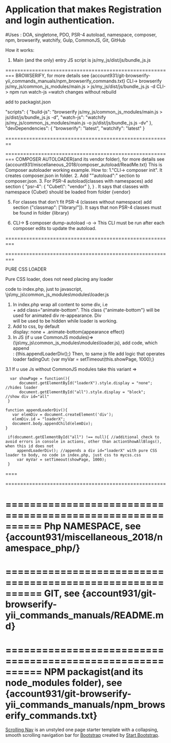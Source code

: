 # Application that makes Registration and login authentication.
#Uses : DOA, singletone, PDO, PSR-4 autoload, namespace, composer, npm, browserify, watchify, Gulp, CommonJS, Git, GitHub

How it works:
1. Main (and the only) entry JS script is js/my_js/dist/js/bundle_js.js






=========================================================
BROWSERIFY, for more details see {account931/git-browserify-yii_commands_manuals/npm_browserify_commands.txt}
CLI-> browserify js/my_js/common_js_modules/main.js > js/my_js/dist/js/bundle_js.js -d
CLI-> npm run watch-js    =watch changes without rebuild
                                         
add to packagist.json

 "scripts": {
    "build-js": "browserify js/my_js/common_js_modules/main.js > js/dist/js/bundle_js.js -d",
    "watch-js": "watchify js/my_js/common_js_modules/main.js -o js/dist/js/bundle_js.js -dv"
  },
 "devDependencies": {
    "browserify": "latest",
    "watchify": "latest"
  }

========================================================









=========================================================
COMPOSER AUTOLOADER(and its vendor folder), for more details see {account931/miscellaneous_2018/composer_autoload/ReadMe.txt}
This is Composer autoloader working example.
How to:
1."CLI-> composer init". It creates composer.json in folder.
2. Add ""autoload":" section to composer.json.
3. For PSR-4 autoload(classes with namespaces) add section { "psr-4": { "Cubet\\": "vendor" }, } . 
It says that classes with namespace {Cubet} should be loaded from folder {vendor}

5. For classes that don't fit PSR-4 (classes without namespace) add section {"classmap": ["library/"]}.
It says that non PSR-4 classes must be found in folder {library}

6. CLI-> $ composer dump-autoload -o      -> This CLI must be run after each composer edits to update the autoload.

=========================================================








=========================================================

PURE CSS LOADER

Pure CSS loader, does not need placing any loader <div> code to index.php, just to javascript, \js\my_js\common_js_modules\modules\loader.js

1. In index.php wrap all content to some div, i.e <div id="all"> + add class="animate-bottom". This class {"animate-bottom"} will be used for animated div re-appearance.
Div <div id="all"> will be used to be hidden while loader is working.
2. Add to css, by default <div id="all"> display: none + .animate-bottom{appearance effect}
3. In JS (if u use CommonJS modules)=> (\js\my_js\common_js_modules\modules\loader.js), add code, which append <div id="loaderX"> : {this.appendLoaderDiv();}
 Then, to same js file add logic that operates loader fadingOut: {var myVar = setTimeout(this.showPage, 1000);}
 
3.1 If u use Js without CommonJS modules take this variant =>

      var showPage = function(){   
          document.getElementById("loaderX").style.display = "none"; //hides loader
          document.getElementById("all").style.display = "block";    //show div id="all"
     }
	
	function appendLoaderDiv(){
	   var elemDiv = document.createElement('div');
	   elemDiv.id = "loaderX";
       document.body.appendChild(elemDiv);
	} 
	   
	 if(document.getElementById("all") !== null){ //additional check to avoid errors in console in actions, other than actionShowAllBlogs(), when this id does not 
	     appendLoaderDiv(); //appends a div id="loaderX" with pure CSS loader to body, no code in index.php, just css to mycss.css
	     var myVar = setTimeout(showPage, 1000);
	 }


	
====

======================================================


==========================================================
Php NAMESPACE, see {account931/miscellaneous_2018/namespace_php/}
==========================================================

==========================================================
GIT, see {account931/git-browserify-yii_commands_manuals/README.md}
==========================================================

==========================================================
NPM packagist(and its node_modules folder), see {account931/git-browserify-yii_commands_manuals/npm_browserify_commands.txt}
==========================================================



[Scrolling Nav](http://startbootstrap.com/template-overviews/scrolling-nav/) is an unstyled one page starter template with a collapsing, smooth scrolling navigation bar for [Bootstrap](http://getbootstrap.com/) created by [Start Bootstrap](http://startbootstrap.com/).

